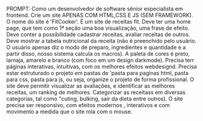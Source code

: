 PROMPT:
Como um desenvolvedor de software sênior especialista em frontend. Crie um site APENAS COM HTML,CSS E JS (SEM FRAMEWORK). O nome do site é 'FitCooker'. É um site de receitas fit. Deve ter uma home page, que tem como 1ª seção uma boa visualização, uma frase de efeito. Deve conter a possibilidade cadastrar receitas, avaliar receitas de outros. Deve mostrar a tabela nutricional da receita (não é preenchido pelo usuário. O usuário apenas diz o modo de preparo, ingredientes e quantidade e a partir disso, nosso sistema calcula os macros). A paleta de cores é preto, larnaja, amarelo e branco (com foco em um design darkmode). Precisa terr páginas interativas, intuitivas, com os melhores efeitos webdesignd. Precisa estar estruturado o projeto em pastas de 'pasta para paginas html, pasta para css, pasta para js, ou seja, organize o projeto de forma profissional. O site deve permitir visualizar as avaliações, e identificar as melhores receitas, um ranking de melhores. Categorizar as receitass em diversas categorias, tal como "cuting, bulking, sair da dieta entre outros). O site precisa ser responsivo, com efeitos modernos , interativos e com movimento a medida que o site rola com o mouse.
